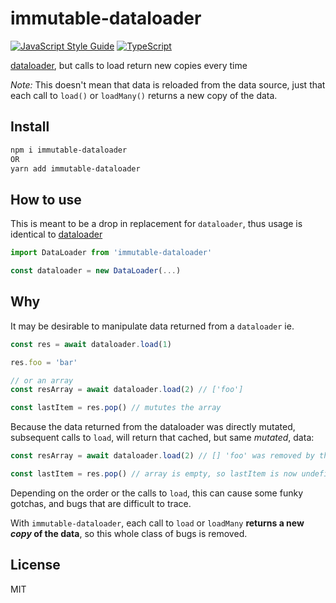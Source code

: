 
# immutable-dataloader

[![JavaScript Style Guide](https://img.shields.io/badge/code_style-standard-brightgreen.svg)](https://standardjs.com) [![TypeScript](https://camo.githubusercontent.com/21132e0838961fbecb75077042aa9b15bc0bf6f9/68747470733a2f2f62616467656e2e6e65742f62616467652f4275696c74253230576974682f547970655363726970742f626c7565)](https://www.typescriptlang.org/)

[dataloader](https://github.com/graphql/dataloader), but calls to load return new copies every time

_Note:_ This doesn't mean that data is reloaded from the data source, just that each call to `load()` or `loadMany()` returns a new copy of the data.

## Install

```bash
npm i immutable-dataloader
OR
yarn add immutable-dataloader
```

## How to use

This is meant to be a drop in replacement for `dataloader`, thus usage is identical to [dataloader](https://github.com/graphql/dataloader#getting-started)

```js
import DataLoader from 'immutable-dataloader'

const dataloader = new DataLoader(...)
```

## Why

It may be desirable to manipulate data returned from a `dataloader` ie.

```js
const res = await dataloader.load(1)

res.foo = 'bar'

// or an array
const resArray = await dataloader.load(2) // ['foo']

const lastItem = res.pop() // mututes the array
```

Because the data returned from the dataloader was directly mutated, subsequent calls to `load`, will return that cached, but same _mutated_, data:

```js
const resArray = await dataloader.load(2) // [] 'foo' was removed by the last pop() call

const lastItem = res.pop() // array is empty, so lastItem is now undefined
```

Depending on the order or the calls to `load`, this can cause some funky gotchas, and bugs that are difficult to trace.

With `immutable-dataloader`, each call to `load` or `loadMany` **returns a new _copy_ of the data**, so this whole class of bugs is removed.

## License

MIT
